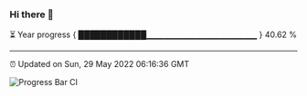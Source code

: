 ### Hi there 👋

⏳ Year progress { ████████████▁▁▁▁▁▁▁▁▁▁▁▁▁▁▁▁▁▁ } 40.62 %

---

⏰ Updated on Sun, 29 May 2022 06:16:36 GMT

![Progress Bar CI](https://github.com/liununu/liununu/workflows/Progress%20Bar%20CI/badge.svg)
